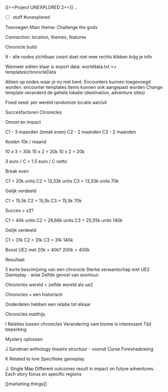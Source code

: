 [[==Project UNEXPLORED 2==]]
..
- [ ] stuff
#unexplored 


Toevoegen 
Main theme:
Challenge the gods

Connection: location, themes, features

Chronicle build

9 - alle nodes zichtbaar
zwart doet niet mee
rechts klikken krijg je info

Wanneer editen klaar is export data: worlddata.txt >> templates\chronicleData

Alleen op nodes waar je nu niet bent.
Encounters kunnen toegevoegd worden: encounter templates
Items kunnen ook aangepast worden
Change template veranderd de gehele lokatie
(destination, adventure sites)

Fixed seed: per wereld randomize locatie aan/uit

Succesfactoren Chronicles

Omzet en impact

C1 - 3 maanden (break even)
C2 - 2 maanden
C3 - 2 maanden

Kosten 10k / maand

10 x 3 = 30k
10 x 2 = 20k
10 x 2 = 20k

3 euro / C = 1.5 euro / C netto

Break even

C1 = 20k units
C2 = 13,33k units
C3 = 13,33k units
70k

Gelijk verdeeld

C1 = 15,5k
C2 = 15,5k
C3 = 15,5k
70k

Succes = x2?

C1 = 40k units
C2 = 26,66k units
C3 = 25,55k units
140k

Gelijk verdeeld

C1 = 31k
C2 = 31k
C3 = 31k
140k

Boost UE2 met 20k > 40k?
200k > 400k


Resultaat

5 korte beschrijving van een chronicle
Sterke verwantschap met UE2
Gameplay - wise
Zelfde gevoel van avontuur.

Chronicles wereld = zelfde wereld als ue2

Chronicles = een historisch 

Onderdelen hebben een relatie tot elkaar

Chronicles matthijs

I
Relaties tussen chronicles
Verandering vam biome is interessant
Tijd beperking

Mystery oplossen

J
Sandman anthology
lineaire structuur - vooruit
Curse 
Foreshadowing

K
Related to lore
Specifieke gameplay

J: Single Map
DIfferent outcomes result in impact on future adventures.
Each story focus on specific regions

[[marketing things]]
